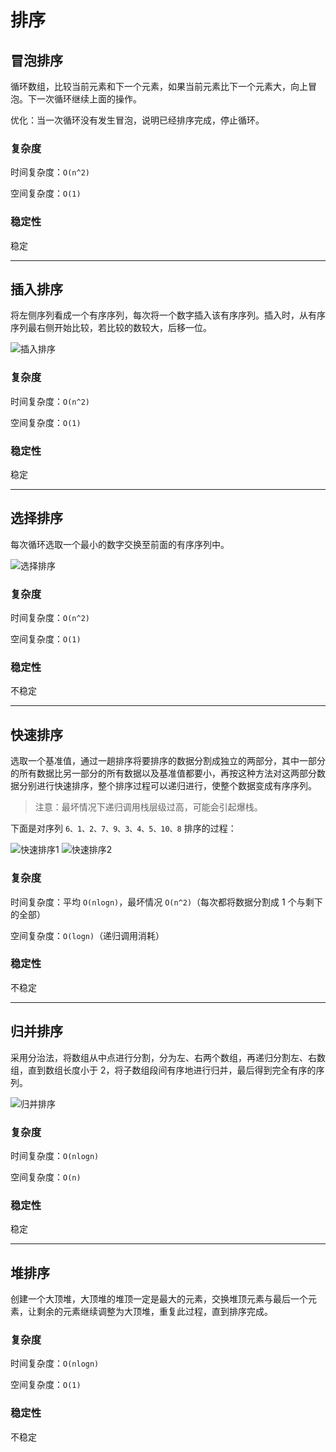 # 排序

## 冒泡排序

循环数组，比较当前元素和下一个元素，如果当前元素比下一个元素大，向上冒泡。下一次循环继续上面的操作。

优化：当一次循环没有发生冒泡，说明已经排序完成，停止循环。

### 复杂度

时间复杂度：`O(n^2)`

空间复杂度：`O(1)`

### 稳定性

稳定

---

## 插入排序

将左侧序列看成一个有序序列，每次将一个数字插入该有序序列。插入时，从有序序列最右侧开始比较，若比较的数较大，后移一位。

![插入排序](/assets/images/插入排序.gif)

### 复杂度

时间复杂度：`O(n^2)`

空间复杂度：`O(1)`

### 稳定性

稳定

---

## 选择排序

每次循环选取一个最小的数字交换至前面的有序序列中。

![选择排序](/assets/images/选择排序.gif)

### 复杂度

时间复杂度：`O(n^2)`

空间复杂度：`O(1)`

### 稳定性

不稳定

---

## 快速排序

选取一个基准值，通过一趟排序将要排序的数据分割成独立的两部分，其中一部分的所有数据比另一部分的所有数据以及基准值都要小，再按这种方法对这两部分数据分别进行快速排序，整个排序过程可以递归进行，使整个数据变成有序序列。

> 注意：最坏情况下递归调用栈层级过高，可能会引起爆栈。

下面是对序列 `6、1、2、7、9、3、4、5、10、8` 排序的过程：

![快速排序1](/assets/images/快速排序.jpg)
![快速排序2](/assets/images/快速排序.gif)

### 复杂度

时间复杂度：平均 `O(nlogn)`，最坏情况 `O(n^2)`（每次都将数据分割成 1 个与剩下的全部）

空间复杂度：`O(logn)`（递归调用消耗）

### 稳定性

不稳定

---

## 归并排序

采用分治法，将数组从中点进行分割，分为左、右两个数组，再递归分割左、右数组，直到数组长度小于 2，将子数组段间有序地进行归并，最后得到完全有序的序列。

![归并排序](/assets/images/归并排序.gif)

### 复杂度

时间复杂度：`O(nlogn)`

空间复杂度：`O(n)`

### 稳定性

稳定

---

## 堆排序

创建一个大顶堆，大顶堆的堆顶一定是最大的元素，交换堆顶元素与最后一个元素，让剩余的元素继续调整为大顶堆，重复此过程，直到排序完成。

### 复杂度

时间复杂度：`O(nlogn)`

空间复杂度：`O(1)`

### 稳定性

不稳定
